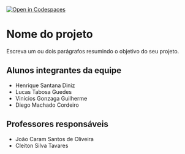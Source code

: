 [![Open in Codespaces](https://classroom.github.com/assets/launch-codespace-f4981d0f882b2a3f0472912d15f9806d57e124e0fc890972558857b51b24a6f9.svg)](https://classroom.github.com/open-in-codespaces?assignment_repo_id=10074482)
# Nome do projeto
Escreva um ou dois parágrafos resumindo o objetivo do seu projeto.

## Alunos integrantes da equipe

* Henrique Santana Diniz
* Lucas Tabosa Guedes
* Vinícios Gonzaga Guilherme
* Diego Machado Cordeiro


## Professores responsáveis

* João Caram Santos de Oliveira
* Cleiton Silva Tavares


